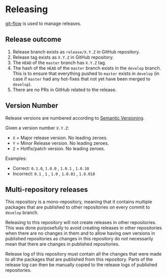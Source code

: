 # Releasing

[git-flow](https://danielkummer.github.io/git-flow-cheatsheet/) is used to
manage releases.

## Release outcome

1. Release branch exists as `release/X.Y.Z` in GitHub repository.
2. Release tag exists as `X.Y.Z` in GitHub repository.
3. The `HEAD` of the `master` branch has `X.Y.Z` tag.
4. The hash of the `HEAD` of the `master` branch exists in the `develop` branch.
   This is to ensure that everything pushed to `master` exists in `develop` (in
   case if `master` had any hot-fixes that not yet have been merged
   to `develop`).
5. There are no PRs in GitHub related to the release.

## Version Number

Release versions are numbered according to [Semantic Versioning](https://semver.org/).

Given a version number `X.Y.Z`:

* `X` = Major release version. No leading zeroes.
* `Y` = Minor Release version. No leading zeroes.
* `Z` = Hotfix/patch version. No leading zeroes.

Examples:

* Correct: `0.1.0`, `1.0.0` , `1.0.1` , `1.0.10`
* Incorrect: `0.1` , `1` , `1.0` , `1.0.01` , `1.0.010`

## Multi-repository releases

This repository is a mono-repository, meaning that it contains multiple packages
that are published to other repositories on every commit to `develop` branch.

Releasing to this repository will not create releases in other repositories.
This was done purposefully to avoid creating releases in other repositories
when there are no changes in them and to allow having own versions in published
repositories as changes in this repository do not necessarily mean that there
are changes in published repositories.

Release log of this repository must contain all the changes that were made to
all the packages that are published from this repository.
Parts of the release log can then be manually copied to the release logs of
published repositories.

